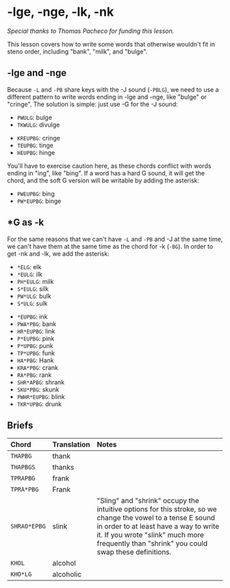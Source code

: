 # -lge, -nge, -lk, -nk

_Special thanks to Thomas Pacheco for funding this lesson._

This lesson covers how to write some words that otherwise wouldn't fit in steno order, including "bank", "milk", and "bulge".

## -lge and -nge

Because `-L` and `-PB` share keys with the -J sound (`-PBLG`), we need to use a different pattern to write words ending in -lge and -nge, like "bulge" or "cringe". The solution is simple: just use -G for the -J sound:

<Steno-Display labels="all" stroke="-LG" />

* `PWULG`: bulge
* `TKWULG`: divulge

<Steno-Display labels="all" stroke="-PBG" />

* `KREUPBG`: cringe
* `TEUPBG`: tinge
* `HEUPBG`: hinge

You'll have to exercise caution here, as these chords conflict with words ending in "ing", like "bing". If a word has a hard G sound, it will get the chord, and the soft G version will be writable by adding the asterisk:

* `PWEUPBG`: bing
* `PW*EUPBG`: binge

## *G as -k

For the same reasons that we can't have `-L` and `-PB` and -J at the same time, we can't have them at the same time as the chord for -k (`-BG`). In order to get -nk and -lk, we add the asterisk:

<Steno-Display labels="all" stroke="*LG" />

* `*ELG`: elk
* `*EULG`: ilk
* `PH*EULG`: milk
* `S*EULG`: silk
* `PW*ULG`: bulk
* `S*ULG`: sulk

<Steno-Display labels="all" stroke="*PBG" />

* `*EUPBG`: ink
* `PWA*PBG`: bank
* `HR*EUPBG`: link
* `P*EUPBG`: pink
* `P*UPBG`: punk
* `TP*UPBG`: funk
* `HA*PBG`: Hank
* `KRA*PBG`: crank
* `RA*PBG`: rank
* `SHR*APBG`: shrank
* `SKU*PBG`: skunk
* `PWHR*EUPBG`: blink
* `TKR*UPBG`: drunk

## Briefs

|   Chord    |  Translation  | Notes |
| :--------- | :------------ | :---- |
| `THAPBG` | thank | |
| `THAPBGS` | thanks | |
| `TPRAPBG`    | frank       |  |
| `TPRA*PBG`    | Frank       |  |
| `SHRAO*EPBG`  | slink       | "Sling" and "shrink" occupy the intuitive options for this stroke, so we change the vowel to a tense E sound in order to at least have a way to write it. If you wrote "slink" much more frequently than "shrink" you could swap these definitions. |
| `KHOL` | alcohol |  |
| `KHO*LG` | alcoholic | |